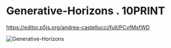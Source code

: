# Generative-Horizons . 10PRINT

https://editor.p5js.org/andrea-castellucci/full/PCvfMsfWD

![Generative-Horizons](https://user-images.githubusercontent.com/75098849/122666786-adc84f80-d1af-11eb-93c0-8c21ff0800de.jpg)

